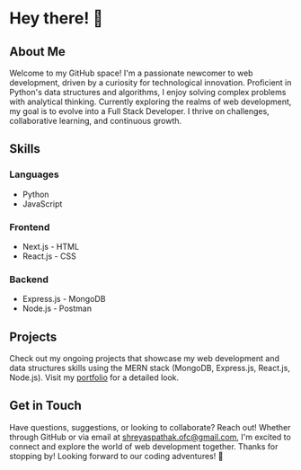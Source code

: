 # Hey there! 👋

## About Me

Welcome to my GitHub space! I'm a passionate newcomer to web development, driven by a curiosity for technological innovation. Proficient in Python's data structures and algorithms, I enjoy solving complex problems with analytical thinking. Currently exploring the realms of web development, my goal is to evolve into a Full Stack Developer. I thrive on challenges, collaborative learning, and continuous growth.

## Skills

### Languages
- Python
- JavaScript
### Frontend
- Next.js        - HTML
- React.js       - CSS
### Backend
- Express.js     - MongoDB
- Node.js        - Postman

## Projects
Check out my ongoing projects that showcase my web development and data structures skills using the MERN stack (MongoDB, Express.js, React.js, Node.js). Visit my [portfolio](<https://shreyas-pathak-portfolio.vercel.app/>) for a detailed look.

## Get in Touch
Have questions, suggestions, or looking to collaborate? Reach out! Whether through GitHub or via email at shreyaspathak.ofc@gmail.com, I'm excited to connect and explore the world of web development together.
Thanks for stopping by! Looking forward to our coding adventures! 🚀
